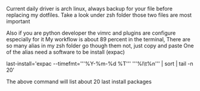 Current daily driver is arch linux, always backup for your file before replacing my dotfiles. Take a look under zsh folder those two files are most important

Also if you are python developer the vimrc and plugins are configure especially for it My workflow is about 89 percent in the terminal, There are so many alias in my zsh folder go though them not, just copy and paste One of the alias need a software to be install (expac)

last-install='expac --timefmt='''%Y-%m-%d %T''' '''%l\t%n''' | sort | tail -n 20'

The above command will list about 20 last install packages
